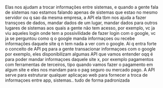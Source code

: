 Elas nos ajudam a trocar informações entre sistemas, e quando a gente fala de sistemas nao estamos falando apenas de sistemas que estao no mesmo servidor ou q sao da mesma empresa, a API ela tbm nos ajuda a fazer transçoes de dados, mandar dados de um lugar, mandar dados para outros lugares de sistemas aos quais a gente não tem acesso, por exemplo, vc ja viu aqueles login onde tem a possivilidade de fazer login com o google, vc ja se perguntou como q o google manda informaçoes ou recebe informações daquele site q n tem nada a ver com o google. Ai q entra forte o conceito de API pq para a gente transacionar informaçoes com o google por exemplo, eles disponibilizam algumas API que vamos entender oqq é para poder mandar informaçoes daquele site x, por exemplo pagamentos com ferramentas de terceiros, tipo quando vamos fazer o pagamento em algum site e eles nos mandam para o pag seguro ou mercado pago. A API serve para estruturar qualquer aplicaçao web para fornecer a troca de informaçoes entre app, sistemas.. tudo de forma padronizada